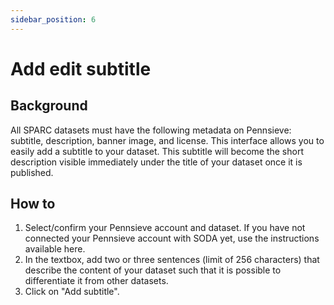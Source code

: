 ```yaml
---
sidebar_position: 6
---
```


# Add edit subtitle

## Background

All SPARC datasets must have the following metadata on Pennsieve: subtitle, description, banner image, and license. This interface allows you to easily add a subtitle to your dataset. This subtitle will become the short description visible immediately under the title of your dataset once it is published.

## How to

1. Select/confirm your Pennsieve account and dataset. If you have not connected your Pennsieve account with SODA yet, use the instructions available here.
2. In the textbox, add two or three sentences (limit of 256 characters) that describe the content of your dataset such that it is possible to differentiate it from other datasets.
3. Click on "Add subtitle".
